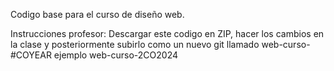 Codigo base para el curso de diseño web.

Instrucciones profesor:
Descargar este codigo en ZIP, hacer los cambios en la clase y posteriormente subirlo como un nuevo git llamado web-curso-#COYEAR ejemplo web-curso-2CO2024
